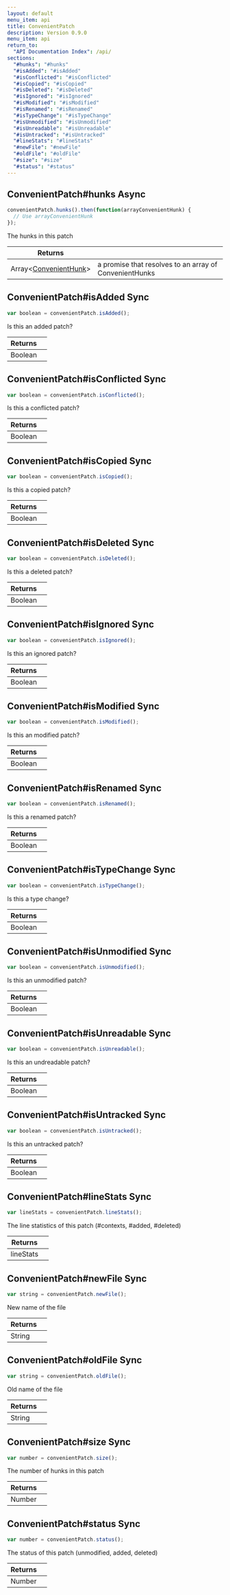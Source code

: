 ```yaml
---
layout: default
menu_item: api
title: ConvenientPatch
description: Version 0.9.0
menu_item: api
return_to:
  "API Documentation Index": /api/
sections:
  "#hunks": "#hunks"
  "#isAdded": "#isAdded"
  "#isConflicted": "#isConflicted"
  "#isCopied": "#isCopied"
  "#isDeleted": "#isDeleted"
  "#isIgnored": "#isIgnored"
  "#isModified": "#isModified"
  "#isRenamed": "#isRenamed"
  "#isTypeChange": "#isTypeChange"
  "#isUnmodified": "#isUnmodified"
  "#isUnreadable": "#isUnreadable"
  "#isUntracked": "#isUntracked"
  "#lineStats": "#lineStats"
  "#newFile": "#newFile"
  "#oldFile": "#oldFile"
  "#size": "#size"
  "#status": "#status"
---
```


## <a name="hunks"></a><span>ConvenientPatch#</span>hunks <span class="tags"><span class="async">Async</span></span>

```js
convenientPatch.hunks().then(function(arrayConvenientHunk) {
  // Use arrayConvenientHunk
});
```

The hunks in this patch

| Returns |  |
| --- | --- |
| Array&lt;[ConvenientHunk](/api/convenient_hunk/)&gt; | a promise that resolves to an array of                                      ConvenientHunks |

## <a name="isAdded"></a><span>ConvenientPatch#</span>isAdded <span class="tags"><span class="sync">Sync</span></span>

```js
var boolean = convenientPatch.isAdded();
```

Is this an added patch?

| Returns |  |
| --- | --- |
| Boolean |  |

## <a name="isConflicted"></a><span>ConvenientPatch#</span>isConflicted <span class="tags"><span class="sync">Sync</span></span>

```js
var boolean = convenientPatch.isConflicted();
```

Is this a conflicted patch?

| Returns |  |
| --- | --- |
| Boolean |  |

## <a name="isCopied"></a><span>ConvenientPatch#</span>isCopied <span class="tags"><span class="sync">Sync</span></span>

```js
var boolean = convenientPatch.isCopied();
```

Is this a copied patch?

| Returns |  |
| --- | --- |
| Boolean |  |

## <a name="isDeleted"></a><span>ConvenientPatch#</span>isDeleted <span class="tags"><span class="sync">Sync</span></span>

```js
var boolean = convenientPatch.isDeleted();
```

Is this a deleted patch?

| Returns |  |
| --- | --- |
| Boolean |  |

## <a name="isIgnored"></a><span>ConvenientPatch#</span>isIgnored <span class="tags"><span class="sync">Sync</span></span>

```js
var boolean = convenientPatch.isIgnored();
```

Is this an ignored patch?

| Returns |  |
| --- | --- |
| Boolean |  |

## <a name="isModified"></a><span>ConvenientPatch#</span>isModified <span class="tags"><span class="sync">Sync</span></span>

```js
var boolean = convenientPatch.isModified();
```

Is this an modified patch?

| Returns |  |
| --- | --- |
| Boolean |  |

## <a name="isRenamed"></a><span>ConvenientPatch#</span>isRenamed <span class="tags"><span class="sync">Sync</span></span>

```js
var boolean = convenientPatch.isRenamed();
```

Is this a renamed patch?

| Returns |  |
| --- | --- |
| Boolean |  |

## <a name="isTypeChange"></a><span>ConvenientPatch#</span>isTypeChange <span class="tags"><span class="sync">Sync</span></span>

```js
var boolean = convenientPatch.isTypeChange();
```

Is this a type change?

| Returns |  |
| --- | --- |
| Boolean |  |

## <a name="isUnmodified"></a><span>ConvenientPatch#</span>isUnmodified <span class="tags"><span class="sync">Sync</span></span>

```js
var boolean = convenientPatch.isUnmodified();
```

Is this an unmodified patch?

| Returns |  |
| --- | --- |
| Boolean |  |

## <a name="isUnreadable"></a><span>ConvenientPatch#</span>isUnreadable <span class="tags"><span class="sync">Sync</span></span>

```js
var boolean = convenientPatch.isUnreadable();
```

Is this an undreadable patch?

| Returns |  |
| --- | --- |
| Boolean |  |

## <a name="isUntracked"></a><span>ConvenientPatch#</span>isUntracked <span class="tags"><span class="sync">Sync</span></span>

```js
var boolean = convenientPatch.isUntracked();
```

Is this an untracked patch?

| Returns |  |
| --- | --- |
| Boolean |  |

## <a name="lineStats"></a><span>ConvenientPatch#</span>lineStats <span class="tags"><span class="sync">Sync</span></span>

```js
var lineStats = convenientPatch.lineStats();
```

The line statistics of this patch (#contexts, #added, #deleted)

| Returns |  |
| --- | --- |
| lineStats |  |

## <a name="newFile"></a><span>ConvenientPatch#</span>newFile <span class="tags"><span class="sync">Sync</span></span>

```js
var string = convenientPatch.newFile();
```

New name of the file

| Returns |  |
| --- | --- |
| String |  |

## <a name="oldFile"></a><span>ConvenientPatch#</span>oldFile <span class="tags"><span class="sync">Sync</span></span>

```js
var string = convenientPatch.oldFile();
```

Old name of the file

| Returns |  |
| --- | --- |
| String |  |

## <a name="size"></a><span>ConvenientPatch#</span>size <span class="tags"><span class="sync">Sync</span></span>

```js
var number = convenientPatch.size();
```

The number of hunks in this patch

| Returns |  |
| --- | --- |
| Number |  |

## <a name="status"></a><span>ConvenientPatch#</span>status <span class="tags"><span class="sync">Sync</span></span>

```js
var number = convenientPatch.status();
```

The status of this patch (unmodified, added, deleted)

| Returns |  |
| --- | --- |
| Number |  |

